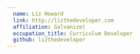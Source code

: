 ```yaml
---
  name: Liz Howard
  link: http://lizthedeveloper.com
  affiliation: Galvanize)
  occupation_title: Curriculum Developer
  github: lizthedeveloper
---
```

